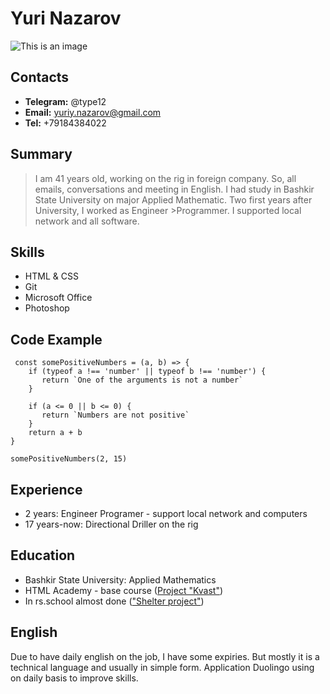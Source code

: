 # Yuri Nazarov
![This is an image](https://sun9-79.userapi.com/impf/c623317/v623317805/8dbb/rAKAsALvWzk.jpg?size=412x604&quality=96&sign=bc2df2e35ddb8e5d9758eecb51e58970&type=album)

## Contacts
   - **Telegram:** @type12
   - **Email:** yuriy.nazarov@gmail.com
   - **Tel:** +79184384022

## Summary
>I am 41 years old, working on the rig in foreign company. So, all emails, conversations and meeting in English.
>I had study in Bashkir State University on major Applied Mathematic.
>Two first years after University, I worked as Engineer >Programmer. I supported local network and all software.

## Skills
   - HTML & CSS
   - Git
   - Microsoft Office
   - Photoshop

## Code Example
```
 const somePositiveNumbers = (a, b) => {
    if (typeof a !== 'number' || typeof b !== 'number') {
       return `One of the arguments is not a number`
    }

    if (a <= 0 || b <= 0) {
       return `Numbers are not positive`
    }
    return a + b
}

somePositiveNumbers(2, 15)
```

## Experience
   - 2 years: Engineer Programer - support local network and computers
   - 17 years-now: Directional Driller on the rig

## Education
   - Bashkir State University: Applied Mathematics
   - HTML Academy - base course ([Project "Kvast"](https://github.com/yura-nazarov/Kvast))
   - In rs.school almost done (["Shelter project"](git@github.com:yura-nazarov/learn-JavaSrcipt.git))

## English
   Due to have daily english on the job, I have some expiries. But mostly it is a technical language and usually in simple form.
   Application Duolingo using on daily basis to improve skills.
   

